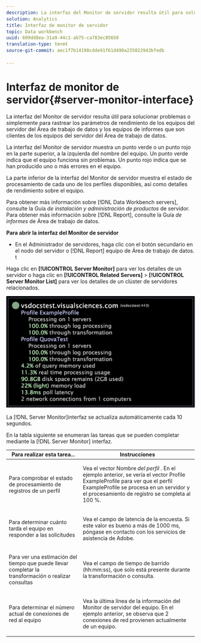 ```yaml
---
description: La interfaz del Monitor de servidor resulta útil para solucionar problemas o simplemente para rastrear los parámetros de rendimiento de los equipos del servidor del Área de trabajo de datos y los equipos de informes que son clientes de los equipos del servidor del Área de trabajo de datos.
solution: Analytics
title: Interfaz de monitor de servidor
topic: Data workbench
uuid: 609dd8ea-31a9-44c1-ab75-ca783ec85650
translation-type: tm+mt
source-git-commit: aec1f7b14198cdde91f61d490a235022943bfedb

---
```



# Interfaz de monitor de servidor{#server-monitor-interface}

La interfaz del Monitor de servidor resulta útil para solucionar problemas o simplemente para rastrear los parámetros de rendimiento de los equipos del servidor del Área de trabajo de datos y los equipos de informes que son clientes de los equipos del servidor del Área de trabajo de datos.

La interfaz del Monitor de servidor muestra un punto verde o un punto rojo en la parte superior, a la izquierda del nombre del equipo. Un punto verde indica que el equipo funciona sin problemas. Un punto rojo indica que se han producido uno o más errores en el equipo.

La parte inferior de la interfaz del Monitor de servidor muestra el estado de procesamiento de cada uno de los perfiles disponibles, así como detalles de rendimiento sobre el equipo.

Para obtener más información sobre [!DNL Data Workbench servers], consulte la Guía *de instalación y administración de productos* de servidor. Para obtener más información sobre [!DNL Report], consulte la Guía *de informes* de Área de trabajo de datos.

**Para abrir la interfaz del Monitor de servidor**

* En el Administrador de servidores, haga clic con el botón secundario en el nodo del servidor o [!DNL Report] equipo de Área de trabajo de datos. t

Haga clic en **[!UICONTROL Server Monitor]** para ver los detalles de un servidor o haga clic en **[!UICONTROL Related Servers]** > **[!UICONTROL Server Monitor List]** para ver los detalles de un clúster de servidores relacionados.

![](assets/vis_ServerMonitor.png)

La [!DNL Server Monitor]interfaz se actualiza automáticamente cada 10 segundos.

En la tabla siguiente se enumeran las tareas que se pueden completar mediante la [!DNL Server Monitor] interfaz.

<table id="table_A65426669ADE44B5A6BAD9D4E99A5CAC"> 
 <thead> 
  <tr> 
   <th colname="col1" class="entry"> Para realizar esta tarea... </th> 
   <th colname="col2" class="entry"> Instrucciones </th> 
  </tr> 
 </thead>
 <tbody> 
  <tr> 
   <td colname="col1"> <p>Para comprobar el estado de procesamiento de registros de un perfil </p> </td> 
   <td colname="col2"> <p>Vea el vector Nombre <i>del perfil</i> . En el ejemplo anterior, se vería el vector Profile ExampleProfile para ver que el perfil ExampleProfile se procesa en un servidor y el procesamiento de registro se completa al 100 %. </p> </td> 
  </tr> 
  <tr> 
   <td colname="col1"> <p>Para determinar cuánto tarda el equipo en responder a las solicitudes </p> </td> 
   <td colname="col2"> <p>Vea el campo de latencia de la encuesta. Si este valor es bueno a más de 1000 ms, póngase en contacto con los servicios de asistencia de Adobe. </p> </td> 
  </tr> 
  <tr> 
   <td colname="col1"> <p>Para ver una estimación del tiempo que puede llevar completar la transformación o realizar consultas </p> </td> 
   <td colname="col2"> <p>Vea el campo de tiempo de barrido (hh:mm:ss), que solo está presente durante la transformación o consulta. </p> </td> 
  </tr> 
  <tr> 
   <td colname="col1"> <p>Para determinar el número actual de conexiones de red al equipo </p> </td> 
   <td colname="col2"> <p>Vea la última línea de la información del <span class="wintitle"> Monitor</span> de servidor del equipo. En el ejemplo anterior, se observa que 2 conexiones de red provienen actualmente de un equipo. </p> </td> 
  </tr> 
 </tbody> 
</table>

